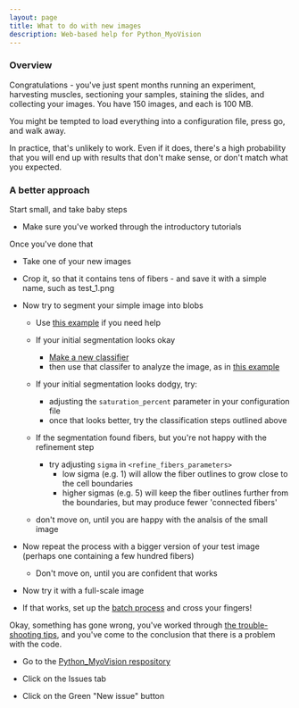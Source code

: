 ```yaml
---
layout: page
title: What to do with new images
description: Web-based help for Python_MyoVision
---
```


### Overview

Congratulations - you've just spent months running an experiment, harvesting muscles, sectioning your samples, staining the slides, and collecting your images. You have 150 images, and each is 100 MB.

You might be tempted to load everything into a configuration file, press go, and walk away.

In practice, that's unlikely to work. Even if it does, there's a high probability that you will end up with results that don't make sense, or don't match what you expected.

### A better approach

Start small, and take baby steps

+ Make sure you've worked through the introductory tutorials

Once you've done that

+ Take one of your new images

+ Crop it, so that it contains tens of fibers - and save it with a simple name, such as test_1.png

+ Now try to segment your simple image into blobs
  + Use [this example](../creating-a-new-classifier/segment-a-test-image-into-blobs/segment-a-test-image-into-blobs.html) if you need help
  
  + If your initial segmentation looks okay
    + [Make a new classifier](../creating-a-new-classifier/creating-a-new-classifier.html)
    + then use that classifer to analyze the image, as in [this example](../analyze-a-small-image/analyze-a-small-image.html)
  
  + If your initial segmentation looks dodgy, try:
    + adjusting the `saturation_percent` parameter in your configuration file
    + once that looks better, try the classification steps outlined above
    
  + If the segmentation found fibers, but you're not happy with the refinement step
    + try adjusting `sigma` in `<refine_fibers_parameters>`
      + low sigma (e.g. 1) will allow the fiber outlines to grow close to the cell boundaries
      + higher sigmas (e.g. 5) will keep the fiber outlines further from the boundaries, but may produce fewer 'connected fibers'
  
  + don't move on, until you are happy with the analsis of the small image
  
+ Now repeat the process with a bigger version of your test image (perhaps one containing a few hundred fibers)
  + Don't move on, until you are confident that works
  
+ Now try it with a full-scale image

+ If that works, set up the [batch process](../process-many-images-in-sequence/process-many-images-in-sequence.html) and cross your fingers!




Okay, something has gone wrong, you've worked through [the trouble-shooting tips](../things-you-should-check-first/things-you-should-check-first.html), and you've come to the conclusion that there is a problem with the code.

+ Go to the [Python_MyoVision respository](https://github.com/Campbell-Muscle-Lab/Python-MyoVision)

+ Click on the Issues tab

+ Click on the Green "New issue" button
